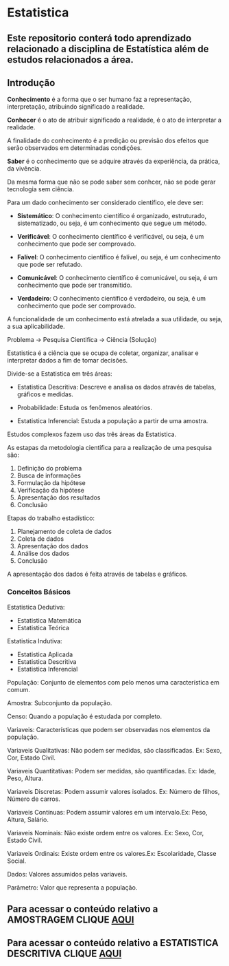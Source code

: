 # Estatistica

## Este repositorio conterá todo aprendizado relacionado a disciplina de Estatística além de estudos relacionados a área.

## Introdução

**Conhecimento** é a forma que o ser humano faz a representação, interpretação, atribuindo significado a realidade. 

**Conhecer** é o ato de atribuir significado a realidade, é o ato de interpretar a realidade.

A finalidade do conhecimento é a predição ou previsão dos efeitos que serão observados em determinadas condições.

**Saber** é o conhecimento que se adquire através da experiência, da prática, da vivência.

Da mesma forma que não se pode saber sem conhcer, não se pode gerar tecnologia sem ciência.

Para um dado conhecimento ser considerado científico, ele deve ser:

* **Sistemático**: O conhecimento científico é organizado, estruturado, sistematizado, ou seja, é um conhecimento que segue um método.

* **Verificável**: O conhecimento científico é verificável, ou seja, é um conhecimento que pode ser comprovado.

* **Falível**: O conhecimento científico é falível, ou seja, é um conhecimento que pode ser refutado.

* **Comunicável**: O conhecimento científico é comunicável, ou seja, é um conhecimento que pode ser transmitido.

* **Verdadeiro**: O conhecimento científico é verdadeiro, ou seja, é um conhecimento que pode ser comprovado.

A funcionalidade de um conhecimento está atrelada a sua utilidade, ou seja, a sua aplicabilidade.

Problema -> Pesquisa Cientifica -> Ciência (Solução)


Estatistica é a ciência que se ocupa de coletar, organizar, analisar e interpretar dados a fim de tomar decisões.

Divide-se a Estatistica em três áreas:

-   Estatistica Descritiva: Descreve e analisa os dados através de tabelas, gráficos e medidas.

-   Probabilidade: Estuda os fenômenos aleatórios.

-   Estatistica Inferencial: Estuda a população a partir de uma amostra.

Estudos complexos fazem uso das três áreas da Estatistica.

As estapas da metodologia cientifica para a realização de uma pesquisa são:

1. Definição do problema
2. Busca de informações
3. Formulação da hipótese
4. Verificação da hipótese
5. Apresentação dos resultados
6. Conclusão

Etapas do trabalho estadístico:

1. Planejamento de coleta de dados
2. Coleta de dados
3. Apresentação dos dados
4. Análise dos dados
5. Conclusão

A apresentação dos dados é feita através de tabelas e gráficos.

### Conceitos Básicos

Estatistica Dedutiva:

-   Estatistica Matemática
-   Estatistica Teórica

Estatistica Indutiva:

-   Estatistica Aplicada
-   Estatistica Descritiva
-   Estatistica Inferencial

População: Conjunto de elementos com pelo menos uma característica em comum.

Amostra: Subconjunto da população.

Censo: Quando a população é estudada por completo.

Variaveis: Características que podem ser observadas nos elementos da população.

Variaveis Qualitativas: Não podem ser medidas, são classificadas. Ex: Sexo, Cor, Estado Civil.

Variaveis Quantitativas: Podem ser medidas, são quantificadas. Ex: Idade, Peso, Altura.

Variaveis Discretas: Podem assumir valores isolados. Ex: Número de filhos, Número de carros.

Variaveis Contínuas: Podem assumir valores em um intervalo.Ex: Peso, Altura, Salário.

Variaveis Nominais: Não existe ordem entre os valores. Ex: Sexo, Cor, Estado Civil.

Variaveis Ordinais: Existe ordem entre os valores.Ex: Escolaridade, Classe Social.


Dados: Valores assumidos pelas variaveis.

Parâmetro: Valor que representa a população.

## Para acessar o conteúdo relativo a AMOSTRAGEM CLIQUE [AQUI](https://github.com/pcmoraesmenezes/Estatistica/blob/main/AMOSTRAGEM.md)

## Para acessar o conteúdo relativo a ESTATISTICA DESCRITIVA CLIQUE [AQUI](https://github.com/pcmoraesmenezes/Estatistica/blob/main/ESTATISTICADESCRITIVA.MD)
